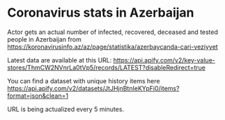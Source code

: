 # Coronavirus stats in Azerbaijan

Actor gets an actual number of infected, recovered, deceased and tested people in Azerbaijan from https://koronavirusinfo.az/az/page/statistika/azerbaycanda-cari-veziyyet

Latest data are available at this URL: https://api.apify.com/v2/key-value-stores/ThmCW2NVnrLa0tVp5/records/LATEST?disableRedirect=true

You can find a dataset with unique history items here https://api.apify.com/v2/datasets/JtJHjnBtnIeKYpFi0/items?format=json&clean=1

URL is being actualized every 5 minutes.
